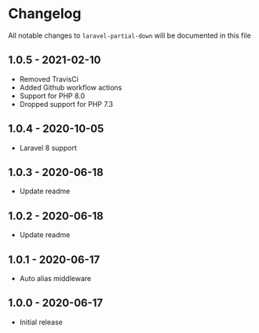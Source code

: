 # Changelog

All notable changes to `laravel-partial-down` will be documented in this file

## 1.0.5 - 2021-02-10
- Removed TravisCi
- Added Github workflow actions
- Support for PHP 8.0
- Dropped support for PHP 7.3

## 1.0.4 - 2020-10-05
- Laravel 8 support

## 1.0.3 - 2020-06-18
- Update readme

## 1.0.2 - 2020-06-18
- Update readme

## 1.0.1 - 2020-06-17
- Auto alias middleware

## 1.0.0 - 2020-06-17
- Initial release
